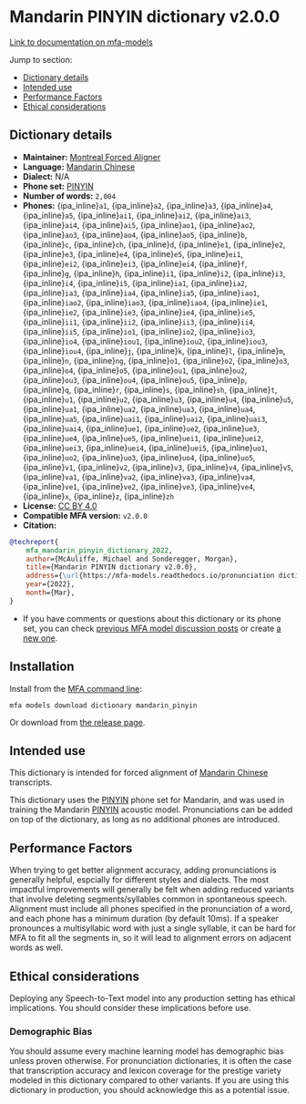 
# Mandarin PINYIN dictionary v2.0.0

[Link to documentation on mfa-models](https://mfa-models.readthedocs.io/en/main/dictionary/mandarin_pinyin.html)

Jump to section:

- [Dictionary details](#dictionary-details)
- [Intended use](#intended-use)
- [Performance Factors](#performance-factors)
- [Ethical considerations](#ethical-considerations)

## Dictionary details

- **Maintainer:** [Montreal Forced Aligner](https://montreal-forced-aligner.readthedocs.io/)
- **Language:** [Mandarin Chinese](https://en.wikipedia.org/wiki/Mandarin_Chinese)
- **Dialect:** N/A
- **Phone set:** [PINYIN](https://en.wikipedia.org/wiki/Pinyin)
- **Number of words:** `2,004`
- **Phones:** {ipa_inline}`a1`, {ipa_inline}`a2`, {ipa_inline}`a3`, {ipa_inline}`a4`, {ipa_inline}`a5`, {ipa_inline}`ai1`, {ipa_inline}`ai2`, {ipa_inline}`ai3`, {ipa_inline}`ai4`, {ipa_inline}`ai5`, {ipa_inline}`ao1`, {ipa_inline}`ao2`, {ipa_inline}`ao3`, {ipa_inline}`ao4`, {ipa_inline}`ao5`, {ipa_inline}`b`, {ipa_inline}`c`, {ipa_inline}`ch`, {ipa_inline}`d`, {ipa_inline}`e1`, {ipa_inline}`e2`, {ipa_inline}`e3`, {ipa_inline}`e4`, {ipa_inline}`e5`, {ipa_inline}`ei1`, {ipa_inline}`ei2`, {ipa_inline}`ei3`, {ipa_inline}`ei4`, {ipa_inline}`f`, {ipa_inline}`g`, {ipa_inline}`h`, {ipa_inline}`i1`, {ipa_inline}`i2`, {ipa_inline}`i3`, {ipa_inline}`i4`, {ipa_inline}`i5`, {ipa_inline}`ia1`, {ipa_inline}`ia2`, {ipa_inline}`ia3`, {ipa_inline}`ia4`, {ipa_inline}`ia5`, {ipa_inline}`iao1`, {ipa_inline}`iao2`, {ipa_inline}`iao3`, {ipa_inline}`iao4`, {ipa_inline}`ie1`, {ipa_inline}`ie2`, {ipa_inline}`ie3`, {ipa_inline}`ie4`, {ipa_inline}`ie5`, {ipa_inline}`ii1`, {ipa_inline}`ii2`, {ipa_inline}`ii3`, {ipa_inline}`ii4`, {ipa_inline}`ii5`, {ipa_inline}`io1`, {ipa_inline}`io2`, {ipa_inline}`io3`, {ipa_inline}`io4`, {ipa_inline}`iou1`, {ipa_inline}`iou2`, {ipa_inline}`iou3`, {ipa_inline}`iou4`, {ipa_inline}`j`, {ipa_inline}`k`, {ipa_inline}`l`, {ipa_inline}`m`, {ipa_inline}`n`, {ipa_inline}`ng`, {ipa_inline}`o1`, {ipa_inline}`o2`, {ipa_inline}`o3`, {ipa_inline}`o4`, {ipa_inline}`o5`, {ipa_inline}`ou1`, {ipa_inline}`ou2`, {ipa_inline}`ou3`, {ipa_inline}`ou4`, {ipa_inline}`ou5`, {ipa_inline}`p`, {ipa_inline}`q`, {ipa_inline}`r`, {ipa_inline}`s`, {ipa_inline}`sh`, {ipa_inline}`t`, {ipa_inline}`u1`, {ipa_inline}`u2`, {ipa_inline}`u3`, {ipa_inline}`u4`, {ipa_inline}`u5`, {ipa_inline}`ua1`, {ipa_inline}`ua2`, {ipa_inline}`ua3`, {ipa_inline}`ua4`, {ipa_inline}`ua5`, {ipa_inline}`uai1`, {ipa_inline}`uai2`, {ipa_inline}`uai3`, {ipa_inline}`uai4`, {ipa_inline}`ue1`, {ipa_inline}`ue2`, {ipa_inline}`ue3`, {ipa_inline}`ue4`, {ipa_inline}`ue5`, {ipa_inline}`uei1`, {ipa_inline}`uei2`, {ipa_inline}`uei3`, {ipa_inline}`uei4`, {ipa_inline}`uei5`, {ipa_inline}`uo1`, {ipa_inline}`uo2`, {ipa_inline}`uo3`, {ipa_inline}`uo4`, {ipa_inline}`uo5`, {ipa_inline}`v1`, {ipa_inline}`v2`, {ipa_inline}`v3`, {ipa_inline}`v4`, {ipa_inline}`v5`, {ipa_inline}`va1`, {ipa_inline}`va2`, {ipa_inline}`va3`, {ipa_inline}`va4`, {ipa_inline}`ve1`, {ipa_inline}`ve2`, {ipa_inline}`ve3`, {ipa_inline}`ve4`, {ipa_inline}`x`, {ipa_inline}`z`, {ipa_inline}`zh`
- **License:** [CC BY 4.0](https://github.com/MontrealCorpusTools/mfa-models/tree/main/dictionary/mandarin/PINYIN/v2.0.0/LICENSE)
- **Compatible MFA version:** `v2.0.0`
- **Citation:**

```bibtex
@techreport{
	mfa_mandarin_pinyin_dictionary_2022,
	author={McAuliffe, Michael and Sonderegger, Morgan},
	title={Mandarin PINYIN dictionary v2.0.0},
	address={\url{https://mfa-models.readthedocs.io/pronunciation dictionary/Mandarin/Mandarin PINYIN dictionary v2_0_0.html}},
	year={2022},
	month={Mar},
}
```

- If you have comments or questions about this dictionary or its phone set, you can check [previous MFA model discussion posts](https://github.com/MontrealCorpusTools/mfa-models/discussions?discussions_q=Mandarin+PINYIN+dictionary+v2.0.0) or create [a new one](https://github.com/MontrealCorpusTools/mfa-models/discussions/new).

## Installation

Install from the [MFA command line](https://montreal-forced-aligner.readthedocs.io/en/latest/user_guide/models/index.html):

```
mfa models download dictionary mandarin_pinyin
```

Or download from [the release page](https://github.com/MontrealCorpusTools/mfa-models/releases/tag/dictionary-mandarin_pinyin-v2.0.0).

## Intended use

This dictionary is intended for forced alignment of [Mandarin Chinese](https://en.wikipedia.org/wiki/Mandarin_Chinese) transcripts.

This dictionary uses the [PINYIN](https://en.wikipedia.org/wiki/Pinyin) phone set for Mandarin, and was used in training the Mandarin [PINYIN](https://en.wikipedia.org/wiki/Pinyin) acoustic model.
Pronunciations can be added on top of the dictionary, as long as no additional phones are introduced.

## Performance Factors

When trying to get better alignment accuracy, adding pronunciations is generally helpful, espcially for different styles and dialects.
The most impactful improvements will generally be felt when adding reduced variants that
involve deleting segments/syllables common in spontaneous speech.  Alignment must include all phones specified in the pronunciation of a word, and each phone has
a minimum duration (by default 10ms). If a speaker pronounces a multisyllabic word with just a single syllable, it can be hard for MFA to fit all the segments in,
so it will lead to alignment errors on adjacent words as well.

## Ethical considerations

Deploying any Speech-to-Text model into any production setting has ethical implications. You should consider these implications before use.

### Demographic Bias

You should assume every machine learning model has demographic bias unless proven otherwise.
For pronunciation dictionaries, it is often the case that transcription accuracy and lexicon coverage for the prestige variety modeled in this dictionary compared to other variants.
If you are using this dictionary in production, you should acknowledge this as a potential issue.
